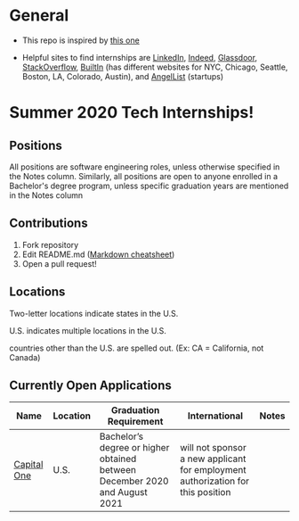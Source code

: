 # General

- This repo is inspired by [this one](https://github.com/christine-hu/summer-2019-internships)

* Helpful sites to find internships are [LinkedIn](https://www.linkedin.com/), [Indeed](https://www.indeed.com/), [Glassdoor](https://www.glassdoor.com/), [StackOverflow](https://stackoverflow.com/jobs), [BuiltIn](https://builtin.com/) (has different websites for NYC, Chicago, Seattle, Boston, LA, Colorado, Austin), and [AngelList](https://angel.co/) (startups)

# Summer 2020 Tech Internships!

## Positions

All positions are software engineering roles, unless otherwise specified in the Notes column. Similarly, all positions are open to anyone enrolled in a Bachelor's degree program, unless specific graduation years are mentioned in the Notes column

## Contributions

1. Fork repository
2. Edit README.md ([Markdown cheatsheet](https://github.com/tchapi/markdown-cheatsheet/blob/master/README.md))
4. Open a pull request!

## Locations

Two-letter locations indicate states in the U.S.

U.S. indicates multiple locations in the U.S.

countries other than the U.S. are spelled out. (Ex: CA = California, not Canada)

## Currently Open Applications
| Name | Location | Graduation Requirement | International | Notes |
|---|---|---|---|---|
| [Capital One](https://campus.capitalone.com/job/-/-/1786/12562814?utm_source=localjobnetwork.com&utm_campaign=enterprise&utm_medium=job_posting&utm_content=job_board&ss=paid&dclid=CjgKEAjw4NrpBRDfhrmjpZHPiH8SJABuVfdoxiWiy_1DE6vP-RBQgbIf9OdVBs1hpoqHUa5Ezmg4-vD_BwE) | U.S. | Bachelor’s degree or higher obtained between December 2020 and August 2021 | will not sponsor a new applicant for employment authorization for this position |  |